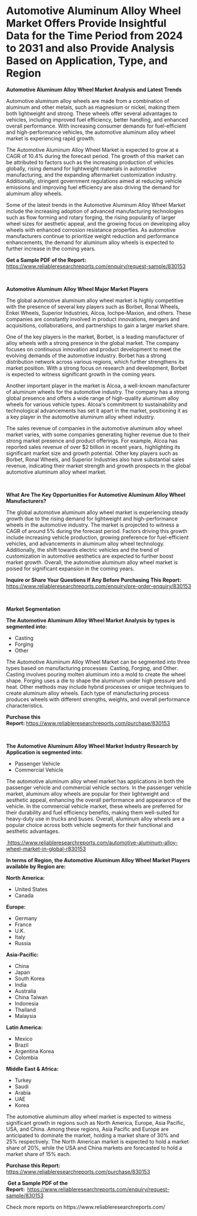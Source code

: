 <p><h1>Automotive Aluminum Alloy Wheel Market Offers Provide Insightful Data for the Time Period from 2024 to 2031 and also Provide Analysis Based on Application, Type, and Region</h1></p><p><strong>Automotive Aluminum Alloy Wheel Market Analysis and Latest Trends</strong></p>
<p><p>Automotive aluminum alloy wheels are made from a combination of aluminum and other metals, such as magnesium or nickel, making them both lightweight and strong. These wheels offer several advantages to vehicles, including improved fuel efficiency, better handling, and enhanced overall performance. With increasing consumer demands for fuel-efficient and high-performance vehicles, the automotive aluminum alloy wheel market is experiencing rapid growth.</p><p>The Automotive Aluminum Alloy Wheel Market is expected to grow at a CAGR of 10.4% during the forecast period. The growth of this market can be attributed to factors such as the increasing production of vehicles globally, rising demand for lightweight materials in automotive manufacturing, and the expanding aftermarket customization industry. Additionally, stringent government regulations aimed at reducing vehicle emissions and improving fuel efficiency are also driving the demand for aluminum alloy wheels.</p><p>Some of the latest trends in the Automotive Aluminum Alloy Wheel Market include the increasing adoption of advanced manufacturing technologies such as flow forming and rotary forging, the rising popularity of larger wheel sizes for aesthetic appeal, and the growing focus on developing alloy wheels with enhanced corrosion resistance properties. As automotive manufacturers continue to prioritize weight reduction and performance enhancements, the demand for aluminum alloy wheels is expected to further increase in the coming years.</p></p>
<p><strong>Get a Sample PDF of the Report:&nbsp;</strong> <a href="https://www.reliableresearchreports.com/enquiry/request-sample/830153">https://www.reliableresearchreports.com/enquiry/request-sample/830153</a></p>
<p>&nbsp;</p>
<p><strong>Automotive Aluminum Alloy Wheel Major Market Players</strong></p>
<p><p>The global automotive aluminum alloy wheel market is highly competitive with the presence of several key players such as Borbet, Ronal Wheels, Enkei Wheels, Superior Industries, Alcoa, Iochpe-Maxion, and others. These companies are constantly involved in product innovations, mergers and acquisitions, collaborations, and partnerships to gain a larger market share.</p><p>One of the key players in the market, Borbet, is a leading manufacturer of alloy wheels with a strong presence in the global market. The company focuses on continuous innovation and product development to meet the evolving demands of the automotive industry. Borbet has a strong distribution network across various regions, which further strengthens its market position. With a strong focus on research and development, Borbet is expected to witness significant growth in the coming years.</p><p>Another important player in the market is Alcoa, a well-known manufacturer of aluminum wheels for the automotive industry. The company has a strong global presence and offers a wide range of high-quality aluminum alloy wheels for various vehicle types. Alcoa's commitment to sustainability and technological advancements has set it apart in the market, positioning it as a key player in the automotive aluminum alloy wheel industry.</p><p>The sales revenue of companies in the automotive aluminum alloy wheel market varies, with some companies generating higher revenue due to their strong market presence and product offerings. For example, Alcoa has reported sales revenue of over $2 billion in recent years, highlighting its significant market size and growth potential. Other key players such as Borbet, Ronal Wheels, and Superior Industries also have substantial sales revenue, indicating their market strength and growth prospects in the global automotive aluminum alloy wheel market.</p></p>
<p>&nbsp;</p>
<p><strong>What Are The Key Opportunities For Automotive Aluminum Alloy Wheel Manufacturers?</strong></p>
<p><p>The global automotive aluminum alloy wheel market is experiencing steady growth due to the rising demand for lightweight and high-performance wheels in the automotive industry. The market is projected to witness a CAGR of around 5% during the forecast period. Factors driving this growth include increasing vehicle production, growing preference for fuel-efficient vehicles, and advancements in aluminum alloy wheel technology. Additionally, the shift towards electric vehicles and the trend of customization in automotive aesthetics are expected to further boost market growth. Overall, the automotive aluminum alloy wheel market is poised for significant expansion in the coming years.</p></p>
<p><strong>Inquire or Share Your Questions If Any Before Purchasing This Report:</strong> <a href="https://www.reliableresearchreports.com/enquiry/pre-order-enquiry/830153">https://www.reliableresearchreports.com/enquiry/pre-order-enquiry/830153</a></p>
<p>&nbsp;</p>
<p><strong>Market Segmentation</strong></p>
<p><strong>The Automotive Aluminum Alloy Wheel Market Analysis by types is segmented into:</strong></p>
<p><ul><li>Casting</li><li>Forging</li><li>Other</li></ul></p>
<p><p>The Automotive Aluminum Alloy Wheel Market can be segmented into three types based on manufacturing processes: Casting, Forging, and Other. Casting involves pouring molten aluminum into a mold to create the wheel shape. Forging uses a die to shape the aluminum under high pressure and heat. Other methods may include hybrid processes or unique techniques to create aluminum alloy wheels. Each type of manufacturing process produces wheels with different strengths, weights, and overall performance characteristics.</p></p>
<p><strong>Purchase this Report:&nbsp;</strong><a href="https://www.reliableresearchreports.com/purchase/830153">https://www.reliableresearchreports.com/purchase/830153</a></p>
<p>&nbsp;</p>
<p><strong>The Automotive Aluminum Alloy Wheel Market Industry Research by Application is segmented into:</strong></p>
<p><ul><li>Passenger Vehicle</li><li>Commercial Vehicle</li></ul></p>
<p><p>The automotive aluminum alloy wheel market has applications in both the passenger vehicle and commercial vehicle sectors. In the passenger vehicle market, aluminum alloy wheels are popular for their lightweight and aesthetic appeal, enhancing the overall performance and appearance of the vehicle. In the commercial vehicle market, these wheels are preferred for their durability and fuel efficiency benefits, making them well-suited for heavy-duty use in trucks and buses. Overall, aluminum alloy wheels are a popular choice across both vehicle segments for their functional and aesthetic advantages.</p></p>
<p><a href="https://www.reliableresearchreports.com/automotive-aluminum-alloy-wheel-market-in-global-r830153">&nbsp;https://www.reliableresearchreports.com/automotive-aluminum-alloy-wheel-market-in-global-r830153</a></p>
<p><strong>In terms of Region, the Automotive Aluminum Alloy Wheel Market Players available by Region are:</strong></p>
<p>
    <p> <strong> North America: </strong>
        <ul>
            <li>United States</li>
            <li>Canada</li>
        </ul>
        </p> 
    <p> <strong> Europe: </strong>
        <ul>
            <li>Germany</li>
            <li>France</li>
            <li>U.K.</li>
            <li>Italy</li>
            <li>Russia</li>
        </ul>
        </p> 
    <p> <strong> Asia-Pacific: </strong>
        <ul>
            <li>China</li>
            <li>Japan</li>
            <li>South Korea</li>
            <li>India</li>
            <li>Australia</li>
            <li>China Taiwan</li>
            <li>Indonesia</li>
            <li>Thailand</li>
            <li>Malaysia</li>
        </ul>
        </p> 
    <p> <strong> Latin America: </strong>
        <ul>
            <li>Mexico</li>
            <li>Brazil</li>
            <li>Argentina Korea</li>
            <li>Colombia</li>
        </ul>
        </p> 
    <p> <strong> Middle East & Africa: </strong>
        <ul>
            <li>Turkey</li>
            <li>Saudi</li>
            <li>Arabia</li>
            <li>UAE</li>
            <li>Korea</li>
        </ul>
    </p>
    </p>
<p><p>The automotive aluminum alloy wheel market is expected to witness significant growth in regions such as North America, Europe, Asia Pacific, USA, and China. Among these regions, Asia Pacific and Europe are anticipated to dominate the market, holding a market share of 30% and 25% respectively. The North American market is expected to hold a market share of 20%, while the USA and China markets are forecasted to hold a market share of 15% each.</p></p>
<p><strong>Purchase this Report: </strong><a href="https://www.reliableresearchreports.com/purchase/830153">https://www.reliableresearchreports.com/purchase/830153</a></p>
<p>&nbsp;<strong>Get a Sample PDF of the Report:&nbsp;&nbsp;</strong><a href="https://www.reliableresearchreports.com/enquiry/request-sample/830153">https://www.reliableresearchreports.com/enquiry/request-sample/830153</a></p>
<p><strong></strong></p>
<p>Check more reports on https://www.reliableresearchreports.com/</p>